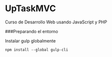 # UpTaskMVC
Curso de Desarrollo Web usando JavaScript y PHP

###Preparando el entorno

Instalar gulp globalmente

```
npm install --global gulp-cli
```